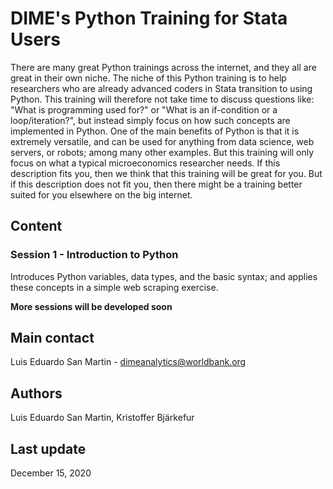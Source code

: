# DIME's Python Training for Stata Users
There are many great Python trainings across the internet,
and they all are great in their own niche.
The niche of this Python training is to help researchers
who are already advanced coders in Stata transition to using Python.
This training will therefore not take time to discuss questions like:
"What is programming used for?" or
"What is an if-condition or a loop/iteration?",
but instead simply focus on how such concepts are implemented in Python.
One of the main benefits of Python is that it is extremely versatile,
and can be used for anything from data science,
web servers, or robots; among many other examples.
But this training will only focus on what a typical microeconomics researcher needs.
If this description fits you, then we think that this training will be great for you.
But if this description does not fit you,
then there might be a training better suited for you elsewhere on the big internet.

## Content

### Session 1 - Introduction to Python
Introduces Python variables, data types, and the basic syntax; and applies
these concepts in a simple web scraping exercise.

**More sessions will be developed soon**

## Main contact
Luis Eduardo San Martin - dimeanalytics@worldbank.org

## Authors
Luis Eduardo San Martin, Kristoffer Bjärkefur

## Last update
December 15, 2020
